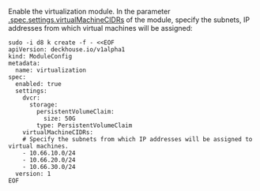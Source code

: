 Enable the virtualization module. In the parameter [.spec.settings.virtualMachineCIDRs](/products/virtualization-platform/reference/mc.html#virtualization) of the module, specify the subnets, IP addresses from which virtual machines will be assigned:

```shell
sudo -i d8 k create -f - <<EOF
apiVersion: deckhouse.io/v1alpha1
kind: ModuleConfig
metadata:
  name: virtualization
spec:
  enabled: true
  settings:
    dvcr:
      storage:
        persistentVolumeClaim:
          size: 50G
        type: PersistentVolumeClaim
    virtualMachineCIDRs:
    # Specify the subnets from which IP addresses will be assigned to virtual machines.
    - 10.66.10.0/24
    - 10.66.20.0/24
    - 10.66.30.0/24
  version: 1
EOF
```
